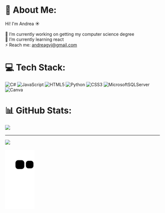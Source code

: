 # 💫 About Me:
Hi! I'm Andrea ☀<br><br>🔭 I’m currently working on getting my computer science degree<br>🌱 I’m currently learning react<br>⚡ Reach me: andreagvj@gmail.com


# 💻 Tech Stack:
![C#](https://img.shields.io/badge/c%23-%23239120.svg?style=flat&logo=c-sharp&logoColor=white) ![JavaScript](https://img.shields.io/badge/javascript-%23323330.svg?style=flat&logo=javascript&logoColor=%23F7DF1E) ![HTML5](https://img.shields.io/badge/html5-%23E34F26.svg?style=flat&logo=html5&logoColor=white) ![Python](https://img.shields.io/badge/python-3670A0?style=flat&logo=python&logoColor=ffdd54) ![CSS3](https://img.shields.io/badge/css3-%231572B6.svg?style=flat&logo=css3&logoColor=white) ![MicrosoftSQLServer](https://img.shields.io/badge/Microsoft%20SQL%20Sever-CC2927?style=flat&logo=microsoft%20sql%20server&logoColor=white) ![Canva](https://img.shields.io/badge/Canva-%2300C4CC.svg?style=flat&logo=Canva&logoColor=white)
# 📊 GitHub Stats:
![](https://github-readme-stats.vercel.app/api?username=andreavvel&theme=dark&hide_border=true&include_all_commits=true&count_private=false)<br/>

---
[![](https://visitcount.itsvg.in/api?id=andreavvel&icon=0&color=12)](https://visitcount.itsvg.in)


![snake gif](https://github.com/andreavvel/andreavvel/blob/output/github-contribution-grid-snake.svg)
